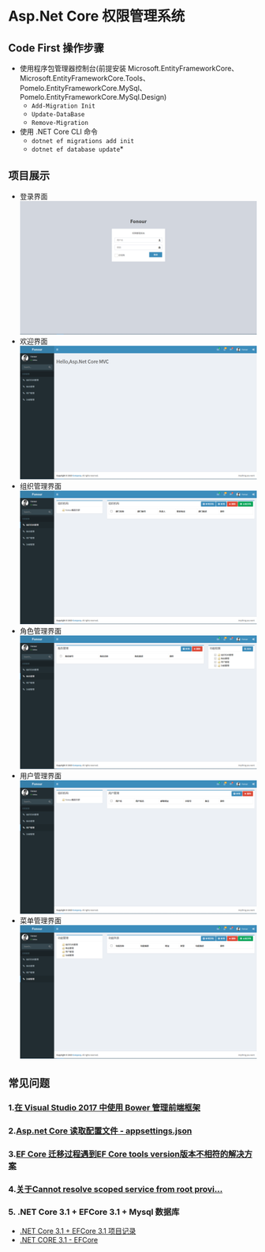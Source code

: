 # Asp.Net Core 权限管理系统

## Code First 操作步骤
* 使用程序包管理器控制台(前提安装 Microsoft.EntityFrameworkCore、Microsoft.EntityFrameworkCore.Tools、Pomelo.EntityFrameworkCore.MySql、Pomelo.EntityFrameworkCore.MySql.Design)
  * `Add-Migration Init`
  * `Update-DataBase`
  * `Remove-Migration `
* 使用 .NET Core CLI 命令
  * `dotnet ef migrations add init`
  * `dotnet ef database update`*

## 项目展示
* 登录界面
    ![登录界面](docs/1.png)
* 欢迎界面
    ![欢迎界面](docs/2.png)
* 组织管理界面
    ![组织管理界面](docs/3.png)
* 角色管理界面
    ![角色管理界面](docs/4.png)
* 用户管理界面
    ![用户管理界面](docs/5.png)
* 菜单管理界面
    ![菜单管理界面](docs/6.png)

## 常见问题
### 1.[在 Visual Studio 2017 中使用 Bower 管理前端框架](https://blog.csdn.net/qq_33303204/article/details/81323512)
### 2.[Asp.net Core 读取配置文件 - appsettings.json](https://www.cnblogs.com/yuangang/p/5736892.html)
### 3.[EF Core 迁移过程遇到EF Core tools version版本不相符的解决方案](https://www.cnblogs.com/duanyong/p/10018025.html)
### 4.[关于Cannot resolve scoped service from root provi...](https://www.jianshu.com/p/8e928947d833)
### 5. .NET Core 3.1 + EFCore 3.1 + Mysql 数据库
+ [.NET Core 3.1 + EFCore 3.1 项目记录](https://blog.csdn.net/qq_43556517/article/details/104685015)
+ [.NET CORE 3.1 - EFCore](https://www.cnblogs.com/ya-jun/p/12886953.html)
